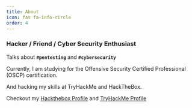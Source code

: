 ```yaml
---
title: About
icon: fas fa-info-circle
order: 4
---
```


### Hacker / Friend / Cyber Security Enthusiast
Talks about **`#pentesting`** and **`#cybersecurity`**

Currently, I am studying for the Offensive Security Certified Professional (OSCP) certification.

And hacking my skills at TryHackMe and HackTheBox.

Checkout my
[Hackthebox Profile](https://app.hackthebox.com/profile/724179) and 
[TryHackMe Profile](https://tryhackme.com/p/akashx)